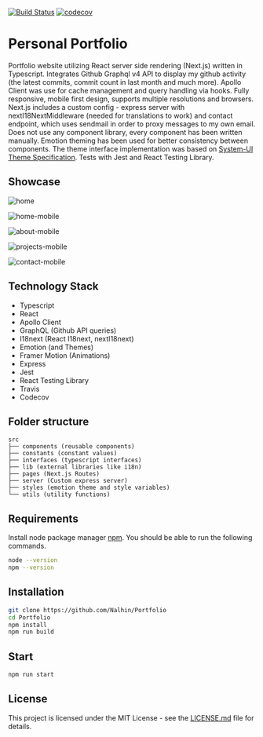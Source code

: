 [![Build Status](https://travis-ci.org/Nalhin/Portfolio.svg?branch=master)](https://travis-ci.org/Nalhin/Portfolio)
[![codecov](https://codecov.io/gh/Nalhin/Portfolio/branch/master/graph/badge.svg)](https://codecov.io/gh/Nalhin/Portfolio)

# Personal Portfolio

Portfolio website utilizing React server side rendering (Next.js) written in Typescript.
Integrates Github Graphql v4 API to display my github activity (the latest commits, commit count in last month and much more).
Apollo Client was use for cache management and query handling via hooks.
Fully responsive, mobile first design, supports multiple resolutions and browsers.
Next.js includes a custom config - express server with nextI18NextMiddleware (needed for translations to work)
and contact endpoint, which uses sendmail in order to proxy messages to my own email.
Does not use any component library, every component has been written manually.
Emotion theming has been used for better consistency between components.
The theme interface implementation was based on [System-UI Theme Specification](https://system-ui.com/theme).
Tests with Jest and React Testing Library.

## Showcase

![home](screenshots/home.png)

![home-mobile](screenshots/home-mobile.png)

![about-mobile](screenshots/about-mobile.png)

![projects-mobile](screenshots/projects-mobile.png)

![contact-mobile](screenshots/contact-mobile.png)

## Technology Stack

* Typescript
* React
* Apollo Client
* GraphQL (Github API queries)
* I18next (React I18next, nextI18next)
* Emotion (and Themes)
* Framer Motion (Animations)
* Express
* Jest
* React Testing Library
* Travis
* Codecov

## Folder structure

```
src
├── components (reusable components)
├── constants (constant values)
├── interfaces (typescript interfaces)
├── lib (external libraries like i18n)
├── pages (Next.js Routes)
├── server (Custom express server)
├── styles (emotion theme and style variables)
└── utils (utility functions)
```

## Requirements

Install node package manager [npm](https://www.npmjs.com/).
You should be able to run the following commands.

```bash
node --version
npm --version
```

## Installation

```bash
git clone https://github.com/Nalhin/Portfolio
cd Portfolio
npm install
npm run build
```

##  Start

```bash
npm run start
```

## License

This project is licensed under the MIT License - see the [LICENSE.md](LICENSE.md) file for details.
